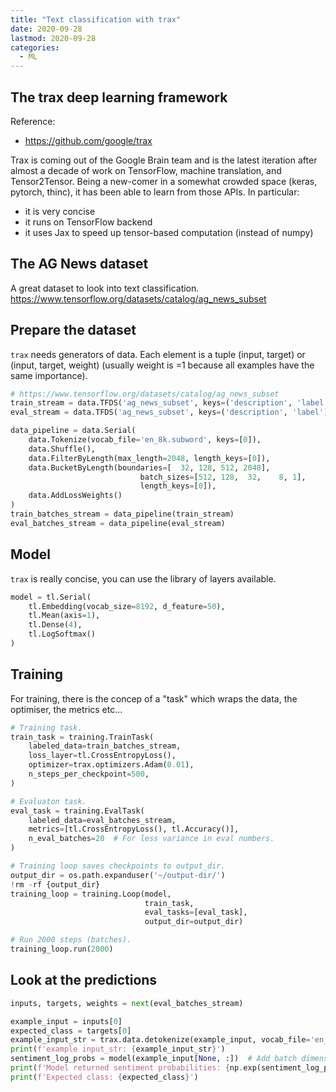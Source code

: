 ```yaml
---
title: "Text classification with trax"
date: 2020-09-28
lastmod: 2020-09-28
categories:
  - ML
---
```


## The trax deep learning framework

Reference:

- https://github.com/google/trax

Trax is coming out of the Google Brain team and is the latest iteration after almost a decade of work on TensorFlow, machine translation, and Tensor2Tensor. Being a new-comer in a somewhat crowded space (keras, pytorch, thinc), it has been able to learn from those APIs.
In particular:

- it is very concise
- it runs on TensorFlow backend
- it uses Jax to speed up tensor-based computation (instead of numpy)

## The AG News dataset

A great dataset to look into text classification. https://www.tensorflow.org/datasets/catalog/ag_news_subset

## Prepare the dataset

`trax` needs generators of data. Each element is a tuple (input, target) or (input, target, weight) (usually weight is =1 because all examples have the same importance).

```python
# https://www.tensorflow.org/datasets/catalog/ag_news_subset
train_stream = data.TFDS('ag_news_subset', keys=('description', 'label'), train=True)()
eval_stream = data.TFDS('ag_news_subset', keys=('description', 'label'), train=False)()
```

```python
data_pipeline = data.Serial(
    data.Tokenize(vocab_file='en_8k.subword', keys=[0]),
    data.Shuffle(),
    data.FilterByLength(max_length=2048, length_keys=[0]),
    data.BucketByLength(boundaries=[  32, 128, 512, 2048],
                             batch_sizes=[512, 128,  32,    8, 1],
                             length_keys=[0]),
    data.AddLossWeights()
)
train_batches_stream = data_pipeline(train_stream)
eval_batches_stream = data_pipeline(eval_stream)
```

## Model

`trax` is really concise, you can use the library of layers available.

```python
model = tl.Serial(
    tl.Embedding(vocab_size=8192, d_feature=50),
    tl.Mean(axis=1),
    tl.Dense(4),
    tl.LogSoftmax()
)
```

## Training

For training, there is the concep of a "task" which wraps the data, the optimiser, the metrics etc...

```python
# Training task.
train_task = training.TrainTask(
    labeled_data=train_batches_stream,
    loss_layer=tl.CrossEntropyLoss(),
    optimizer=trax.optimizers.Adam(0.01),
    n_steps_per_checkpoint=500,
)

# Evaluaton task.
eval_task = training.EvalTask(
    labeled_data=eval_batches_stream,
    metrics=[tl.CrossEntropyLoss(), tl.Accuracy()],
    n_eval_batches=20  # For less variance in eval numbers.
)

# Training loop saves checkpoints to output_dir.
output_dir = os.path.expanduser('~/output-dir/')
!rm -rf {output_dir}
training_loop = training.Loop(model,
                              train_task,
                              eval_tasks=[eval_task],
                              output_dir=output_dir)

# Run 2000 steps (batches).
training_loop.run(2000)
```

## Look at the predictions

```python
inputs, targets, weights = next(eval_batches_stream)

example_input = inputs[0]
expected_class = targets[0]
example_input_str = trax.data.detokenize(example_input, vocab_file='en_8k.subword')
print(f'example input_str: {example_input_str}')
sentiment_log_probs = model(example_input[None, :])  # Add batch dimension.
print(f'Model returned sentiment probabilities: {np.exp(sentiment_log_probs)}')
print(f'Expected class: {expected_class}')
```
